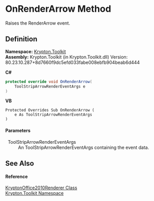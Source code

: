 # OnRenderArrow Method


Raises the RenderArrow event.



## Definition
**Namespace:** <a href="79d2eac2-21f4-54ff-7552-b20c33c30600.md">Krypton.Toolkit</a>  
**Assembly:** Krypton.Toolkit (in Krypton.Toolkit.dll) Version: 80.23.10.287+8d7660f9dc5efd033fabe008ebfb904beab6d444

**C#**
``` C#
protected override void OnRenderArrow(
	ToolStripArrowRenderEventArgs e
)
```
**VB**
``` VB
Protected Overrides Sub OnRenderArrow ( 
	e As ToolStripArrowRenderEventArgs
)
```



#### Parameters
<dl><dt>  ToolStripArrowRenderEventArgs</dt><dd>An ToolStripArrowRenderEventArgs containing the event data.</dd></dl>

## See Also


#### Reference
<a href="782c0911-2d36-c2fd-5711-49e7022da3a9.md">KryptonOffice2010Renderer Class</a>  
<a href="79d2eac2-21f4-54ff-7552-b20c33c30600.md">Krypton.Toolkit Namespace</a>  

